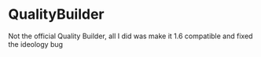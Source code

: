 # QualityBuilder
Not the official Quality Builder, all I did was make it 1.6 compatible and fixed the ideology bug
